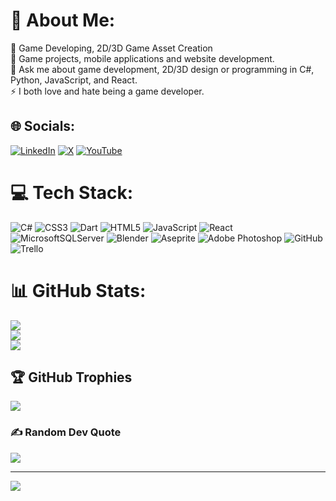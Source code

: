 # 💫 About Me:
🔭 Game Developing, 2D/3D Game Asset Creation<br>👯 Game projects, mobile applications and website development. <br>💬 Ask me about game development, 2D/3D design or programming in C#, Python, JavaScript, and React.<br>⚡ I both love and hate being a game developer.


## 🌐 Socials:
[![LinkedIn](https://img.shields.io/badge/LinkedIn-%230077B5.svg?logo=linkedin&logoColor=white)](https://linkedin.com/in/eren-sirli) [![X](https://img.shields.io/badge/X-black.svg?logo=X&logoColor=white)](https://x.com/erenimi0) [![YouTube](https://img.shields.io/badge/YouTube-%23FF0000.svg?logo=YouTube&logoColor=white)](https://youtube.com/@blank-gd) 

# 💻 Tech Stack:
![C#](https://img.shields.io/badge/c%23-%23239120.svg?style=plastic&logo=csharp&logoColor=white) ![CSS3](https://img.shields.io/badge/css3-%231572B6.svg?style=plastic&logo=css3&logoColor=white) ![Dart](https://img.shields.io/badge/dart-%230175C2.svg?style=plastic&logo=dart&logoColor=white) ![HTML5](https://img.shields.io/badge/html5-%23E34F26.svg?style=plastic&logo=html5&logoColor=white) ![JavaScript](https://img.shields.io/badge/javascript-%23323330.svg?style=plastic&logo=javascript&logoColor=%23F7DF1E) ![React](https://img.shields.io/badge/react-%2320232a.svg?style=plastic&logo=react&logoColor=%2361DAFB) ![MicrosoftSQLServer](https://img.shields.io/badge/Microsoft%20SQL%20Server-CC2927?style=plastic&logo=microsoft%20sql%20server&logoColor=white) ![Blender](https://img.shields.io/badge/blender-%23F5792A.svg?style=plastic&logo=blender&logoColor=white) ![Aseprite](https://img.shields.io/badge/Aseprite-FFFFFF?style=plastic&logo=Aseprite&logoColor=#7D929E) ![Adobe Photoshop](https://img.shields.io/badge/adobe%20photoshop-%2331A8FF.svg?style=plastic&logo=adobe%20photoshop&logoColor=white) ![GitHub](https://img.shields.io/badge/github-%23121011.svg?style=plastic&logo=github&logoColor=white) ![Trello](https://img.shields.io/badge/Trello-%23026AA7.svg?style=plastic&logo=Trello&logoColor=white)
# 📊 GitHub Stats:
![](https://github-readme-stats.vercel.app/api?username=sirlieren&theme=rose&hide_border=true&include_all_commits=false&count_private=false)<br/>
![](https://github-readme-streak-stats.herokuapp.com/?user=sirlieren&theme=rose&hide_border=true)<br/>
![](https://github-readme-stats.vercel.app/api/top-langs/?username=sirlieren&theme=rose&hide_border=true&include_all_commits=false&count_private=false&layout=compact)

## 🏆 GitHub Trophies
![](https://github-profile-trophy.vercel.app/?username=sirlieren&theme=radical&no-frame=true&no-bg=false&margin-w=4)

### ✍️ Random Dev Quote
![](https://quotes-github-readme.vercel.app/api?type=horizontal&theme=radical)

---
[![](https://visitcount.itsvg.in/api?id=sirlieren&icon=5&color=5)](https://visitcount.itsvg.in)

<!-- Proudly created with GPRM ( https://gprm.itsvg.in ) -->
